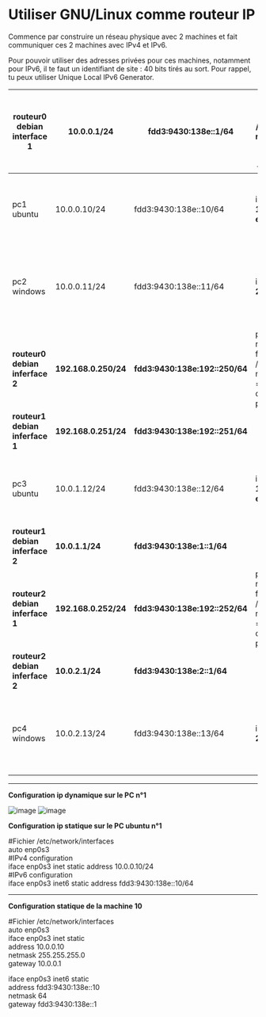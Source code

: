 # Utiliser GNU/Linux comme routeur IP


Commence par construire un réseau physique avec 2 machines et fait communiquer ces 2 machines avec IPv4 et IPv6.

Pour pouvoir utiliser des adresses privées pour ces machines, notamment pour IPv6, il te faut un identifiant de site : 40 bits tirés au sort.
Pour rappel, tu peux utiliser Unique Local IPv6 Generator.

|  routeur0 debian interface 1|10.0.0.1/24 |fdd3:9430:138e::1/64  |pour activer le routage, édite le fichier /etc/sysctl.conf --> net.ipv4.ip_forward = 1 --> tape la commande sysctl -p /etc/sysctl.conf  |   |
|---|---|---|---|---|
| pc1 ubuntu | 10.0.0.10/24  |fdd3:9430:138e::10/64   | ip address add **10.0.0.10/24 dev enp0s3**  |ip route add default via **10.0.0.1** --> ip route add default via **fdd3:9430:138e::1** --> ping **192.168.0.250/24** --> ping **fdd3:9430:138e:192::250**|
|  pc2 windows | 10.0.0.11/24  |fdd3:9430:138e::11/64  | ipconfig **10.0.0.11 255.2555.255.0**  |netsh interface ipv4 add route 0.0.0.0/0 **10.0.0.1** --> netsh interface ipv6 add route **::0 fdd3:9430:138e::1** --> ping **192.168.0.250/24** --> ping **fdd3:9430:138e:192::250** |
| **routeur0 debian inferface 2** |**192.168.0.250/24**  |**fdd3:9430:138e:192::250/64**  |pour activer le routage, édite le fichier /etc/sysctl.conf --> net.ipv4.ip_forward = 1 --> tape la commande sysctl -p /etc/sysctl.conf   |   |   |
| **routeur1 debian inferface 1** |**192.168.0.251/24**  |**fdd3:9430:138e:192::251/64**  |   |   |   |
| pc3 ubuntu | 10.0.1.12/24  |fdd3:9430:138e::12/64   | ip address add **10.0.0.12/24 dev enp0s3**  |ip route add default via **10.0.1.1** --> ip route add default via **fdd3:9430:138e::10** --> ping **192.168.0.250/24** --> ping **fdd3:9430:138e:192::250**|
| **routeur1 debian inferface 2** |**10.0.1.1/24**  |**fdd3:9430:138e:1::1/64**  |   |   |   |
| **routeur2 debian inferface 1** |**192.168.0.252/24**  |**fdd3:9430:138e:192::252/64**  |pour activer le routage, édite le fichier /etc/sysctl.conf --> net.ipv4.ip_forward = 1 --> tape la commande sysctl -p /etc/sysctl.conf   |   |   |
| **routeur2 debian inferface 2** |**10.0.2.1/24**  |**fdd3:9430:138e:2::1/64**  |   |   |   |
|  pc4 windows | 10.0.2.13/24  |fdd3:9430:138e::13/64  | ipconfig **10.0.2.13 255.2555.255.0**  |netsh interface ipv4 add route 0.0.0.0/0 **10.0.2.1** --> netsh interface ipv6 add route **::0 fdd3:9430:138e::10** --> ping **192.168.0.250/24** --> ping **fdd3:9430:138e:192::250** |
______

**Configuration ip dynamique sur le PC n°1**   

![image](https://github.com/techerbeatrice/Utiliser_GNU_Linux_comme_routeur_IP/assets/138071140/2a4473ab-1a0b-4bfa-8d51-9188b6b3e03f)
![image](https://github.com/techerbeatrice/Utiliser_GNU_Linux_comme_routeur_IP/assets/138071140/c2b89aa1-857c-4280-99d0-fe9d712acadf)

**Configuration ip statique sur le PC ubuntu n°1**    

#Fichier /etc/network/interfaces  
auto enp0s3    
#IPv4 configuration   
iface enp0s3 inet static address 10.0.0.10/24     
#IPv6 configuration   
iface enp0s3 inet6 static address fdd3:9430:138e::10/64     

____

**Configuration statique de la machine 10**  

#Fichier /etc/network/interfaces   
auto enp0s3   
iface enp0s3 inet static   
	address 10.0.0.10   
	netmask 255.255.255.0   
	gateway 10.0.0.1   

iface enp0s3 inet6 static   
	address fdd3:9430:138e::10   
	netmask 64   
	gateway fdd3:9430:138e::1    
